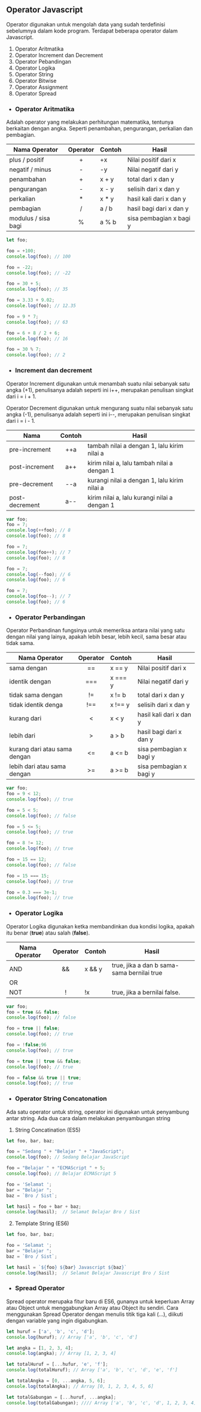 ## Operator Javascript

Operator digunakan untuk mengolah data yang sudah terdefinisi sebelumnya dalam kode program. Terdapat beberapa operator dalam Javascript.

1. Operator Aritmatika
2. Operator Increment dan Decrement
3. Operator Pebandingan
4. Operator Logika
5. Operator String
6. Operator Bitwise
7. Operator Assignment
8. Operator Spread

- ### Operator Aritmatika

Adalah operator yang melakukan perhitungan matematika, tentunya berkaitan dengan angka. Seperti penambahan, pengurangan, perkalian dan pembagian.

| Nama Operator       | Operator | Contoh | Hasil                   |
| -------------       |:--------:| -------| ----------------------- |
| plus / positif      | +        | +x     | Nilai positif dari x    |
| negatif / minus     | -        | -y     | Nilai negatif dari y    |
| penambahan          | +        | x + y  | total dari x dan y      |
| pengurangan         | -        | x - y  | selisih dari x dan y    |
| perkalian           | *        | x * y  | hasil kali dari x dan y |
| pembagian           | /        | a / b  | hasil bagi dari x dan y |
| modulus / sisa bagi | %        | a % b  | sisa pembagian x bagi y |

```javascript
let foo;

foo = +100;
console.log(foo); // 100

foo = -22;
console.log(foo); // -22

foo = 30 + 5;
console.log(foo); // 35

foo = 3.33 + 9.02;
console.log(foo); // 12.35

foo = 9 * 7;
console.log(foo); // 63

foo = 6 + 8 / 2 + 6;
console.log(foo); // 16

foo = 30 % 7;
console.log(foo); // 2
```

- ### Increment dan decrement

Operator Increment digunakan untuk menambah suatu nilai sebanyak satu angka (+1), penulisanya adalah seperti ini i++, merupakan penulisan singkat dari i = i + 1.

Operator Decrement digunakan untuk mengurang suatu nilai sebanyak satu angka (-1), penulisanya adalah seperti ini i--, merupakan penulisan singkat dari i = i - 1.

| Nama           | Contoh   | Hasil                                        |
| -------------- |:--------:| -------------------------------------------- |
| pre-increment  | ++a      | tambah nilai a dengan 1, lalu kirim nilai a  |
| post-increment | a++      | kirim nilai a, lalu tambah nilai a dengan 1  |
| pre-decrement  | --a      | kurangi nilai a dengan 1, lalu kirim nilai a |
| post-decrement | a--      | kirim nilai a, lalu kurangi nilai a dengan 1 |

```javascript
var foo;
foo = 7;
console.log(++foo); // 8
console.log(foo); // 8

foo = 7;
console.log(foo++); // 7
console.log(foo); // 8

foo = 7;
console.log(--foo); // 6
console.log(foo); // 6

foo = 7;
console.log(foo--); // 7
console.log(foo); // 6
```

- ### Operator Perbandingan

Operator Perbandinan fungsinya untuk memeriksa antara nilai yang satu dengan nilai yang lainya, apakah lebih besar, lebih kecil, sama besar atau tidak sama.

| Nama Operator                | Operator | Contoh  | Hasil                   |
| ---------------------------- |:--------:| ------- | ----------------------- |
| sama dengan                  | ==       | x == y  | Nilai positif dari x    |
| identik dengan               | ===      | x === y | Nilai negatif dari y    |
| tidak sama dengan            | !=       | x != b  | total dari x dan y      |
| tidak identik denga          | !==      | x !== y | selisih dari x dan y    |
| kurang dari                  | <        | x < y   | hasil kali dari x dan y |
| lebih dari                   | >        | a > b   | hasil bagi dari x dan y |
| kurang dari atau sama dengan | <=       | a <= b  | sisa pembagian x bagi y |
| lebih dari atau sama dengan  | >=       | a >= b  | sisa pembagian x bagi y |

```javascript
var foo;
foo = 9 < 12;
console.log(foo); // true

foo = 5 < 5;
console.log(foo); // false

foo = 5 <= 5;
console.log(foo); // true

foo = 8 != 12;
console.log(foo); // true

foo = 15 == 12;
console.log(foo); // false

foo = 15 === 15;
console.log(foo); // true

foo = 0.3 === 3e-1;
console.log(foo); // true
```

- ### Operator Logika

Operator Logika digunakan ketka membandinkan dua kondisi logika, apakah itu benar (**true**) atau salah (**false**).

| Nama Operator | Operator | Contoh  | Hasil                                             |
| ------------- |:--------:| ------- | ------------------------------------------------- |
| AND           | &&       | x && y  | true, jika a dan b sama-sama bernilai true        |
| OR            | ||       | x || y  | true, jika salah satu dari a atau b bernilai true |
| NOT           | !        | !x      | true, jika a bernilai false.                      |

```javascript
var foo;
foo = true && false;
console.log(foo); // false

foo = true || false;
console.log(foo); // true

foo = !false;96
console.log(foo); // true

foo = true || true && false;
console.log(foo); // true

foo = false && true || true;
console.log(foo); // true
```

- ### Operator String Concatonation

Ada satu operator untuk string, operator ini digunakan untuk penyambung antar string. Ada dua cara dalam melakukan penyambungan string

1. String Concatination (ES5)

```javascript
let foo, bar, baz;

foo = "Sedang " + "Belajar " + "JavaScript";
console.log(foo); // Sedang Belajar JavaScript

foo = "Belajar " + "ECMAScript " + 5;
console.log(foo); // Belajar ECMAScript 5

foo = 'Selamat ';
bar = "Belajar ";
baz = `Bro / Sist`;

let hasil = foo + bar + baz;
console.log(hasil);  // Selamat Belajar Bro / Sist
```

2. Template String (ES6)

```javascript
let foo, bar, baz;

foo = 'Selamat ';
bar = "Belajar ";
baz = `Bro / Sist`;

let hasil = `${foo} ${bar} Javascript ${baz}`
console.log(hasil);  // Selamat Belajar Javascript Bro / Sist
```

- ### Spread Operator

Spread operator merupaka fitur baru di ES6, gunanya untuk keperluan Array atau Object untuk menggabungkan Array atau Object itu sendiri. Cara menggunakan Spread Operator dengan menulis titik tiga kali (...), diikuti dengan variable yang ingin digabungkan.

```javascript
let huruf = ['a', 'b', 'c', 'd'];
console.log(huruf); // Array ['a', 'b', 'c', 'd']

let angka = [1, 2, 3, 4];
console.log(angka); // Array [1, 2, 3, 4]

let totalHuruf = [...hufur, 'e', 'f'];
console.log(totalHuruf); // Array ['a', 'b', 'c', 'd', 'e', 'f']

let totalAngka = [0, ...angka, 5, 6];
console.log(totalAngka); // Array [0, 1, 2, 3, 4, 5, 6]

let totalGabungan = [...huruf, ...angka];
console.log(totalGabungan); //// Array ['a', 'b', 'c', 'd', 1, 2, 3, 4]
```